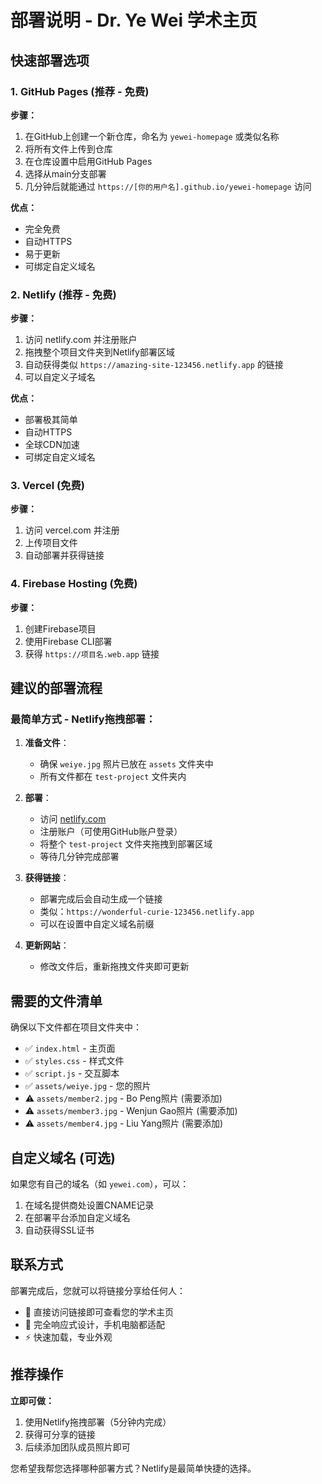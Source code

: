 # 部署说明 - Dr. Ye Wei 学术主页

## 快速部署选项

### 1. GitHub Pages (推荐 - 免费)

**步骤：**
1. 在GitHub上创建一个新仓库，命名为 `yewei-homepage` 或类似名称
2. 将所有文件上传到仓库
3. 在仓库设置中启用GitHub Pages
4. 选择从main分支部署
5. 几分钟后就能通过 `https://[你的用户名].github.io/yewei-homepage` 访问

**优点：**
- 完全免费
- 自动HTTPS
- 易于更新
- 可绑定自定义域名

### 2. Netlify (推荐 - 免费)

**步骤：**
1. 访问 netlify.com 并注册账户
2. 拖拽整个项目文件夹到Netlify部署区域
3. 自动获得类似 `https://amazing-site-123456.netlify.app` 的链接
4. 可以自定义子域名

**优点：**
- 部署极其简单
- 自动HTTPS
- 全球CDN加速
- 可绑定自定义域名

### 3. Vercel (免费)

**步骤：**
1. 访问 vercel.com 并注册
2. 上传项目文件
3. 自动部署并获得链接

### 4. Firebase Hosting (免费)

**步骤：**
1. 创建Firebase项目
2. 使用Firebase CLI部署
3. 获得 `https://项目名.web.app` 链接

## 建议的部署流程

### 最简单方式 - Netlify拖拽部署：

1. **准备文件**：
   - 确保 `weiye.jpg` 照片已放在 `assets` 文件夹中
   - 所有文件都在 `test-project` 文件夹内

2. **部署**：
   - 访问 [netlify.com](https://netlify.com)
   - 注册账户（可使用GitHub账户登录）
   - 将整个 `test-project` 文件夹拖拽到部署区域
   - 等待几分钟完成部署

3. **获得链接**：
   - 部署完成后会自动生成一个链接
   - 类似：`https://wonderful-curie-123456.netlify.app`
   - 可以在设置中自定义域名前缀

4. **更新网站**：
   - 修改文件后，重新拖拽文件夹即可更新

## 需要的文件清单

确保以下文件都在项目文件夹中：
- ✅ `index.html` - 主页面
- ✅ `styles.css` - 样式文件  
- ✅ `script.js` - 交互脚本
- ✅ `assets/weiye.jpg` - 您的照片
- ⚠️ `assets/member2.jpg` - Bo Peng照片 (需要添加)
- ⚠️ `assets/member3.jpg` - Wenjun Gao照片 (需要添加)  
- ⚠️ `assets/member4.jpg` - Liu Yang照片 (需要添加)

## 自定义域名 (可选)

如果您有自己的域名（如 `yewei.com`），可以：
1. 在域名提供商处设置CNAME记录
2. 在部署平台添加自定义域名
3. 自动获得SSL证书

## 联系方式

部署完成后，您就可以将链接分享给任何人：
- 🔗 直接访问链接即可查看您的学术主页
- 📱 完全响应式设计，手机电脑都适配
- ⚡ 快速加载，专业外观

## 推荐操作

**立即可做：**
1. 使用Netlify拖拽部署（5分钟内完成）
2. 获得可分享的链接
3. 后续添加团队成员照片即可

您希望我帮您选择哪种部署方式？Netlify是最简单快捷的选择。